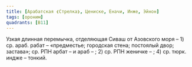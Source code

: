 ```yaml
---
title: [Арабатская ❮Стрелка❯, Цениске, Еначи, Инже, Эйнон]
tags: [ороним]
quadrants: [В11]
---
```


Узкая длинная перемычка, отделяющая Сиваш от Азовского моря – 1) ср. араб. рабат
– «предместье; городская стена; постоялый двор; застава»; ср. РПН арбат – и араб
– ; 2) ср. РПН женичке – ; 4) ср. тюрк. индже – тонкий.
